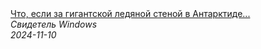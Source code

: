 <!--2024-11-10 16:08:03-->
<div class="yb">
  <a class="nodecor" href="/index.html?tajny/chto_esli_za_gigantskoj_ledyanoj_stenoj_v_antarktide_skryvaetsya_chto-to_neveroyatnoe">
    <img class="preview" data-videoid="1bCSCOFW2lE" src="https://i2.ytimg.com/vi/1bCSCOFW2lE/hqdefault.jpg" align="middle" alt="">
  </a>
  <div class="inlbl text">
    <a class="nodecor" href="/index.html?tajny/chto_esli_za_gigantskoj_ledyanoj_stenoj_v_antarktide_skryvaetsya_chto-to_neveroyatnoe">Что, если за гигантской ледяной стеной в Антарктиде...</a><br>
    <i class="smaller2">Свидетель Windows</i><br>
    <i class="smaller3">2024-11-10</i>
  </div>
</div>
